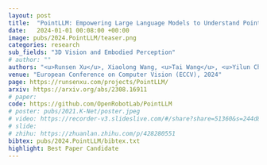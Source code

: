 ```yaml
---
layout: post
title:  "PointLLM: Empowering Large Language Models to Understand Point Clouds"
date:   2024-01-01 00:08:00 +00:00
image: pubs/2024.PointLLM/teaser.png
categories: research
sub_fields: "3D Vision and Embodied Perception"
# author: ""
authors: "<u>Runsen Xu</u>, Xiaolong Wang, <u>Tai Wang</u>, <u>Yilun Chen</u>, <strong>Jiangmiao Pang</strong><sup>&dagger;</sup>, Dahua Lin"
venue: "European Conference on Computer Vision (ECCV), 2024"
page: https://runsenxu.com/projects/PointLLM/
arxiv: https://arxiv.org/abs/2308.16911
# paper: 
code: https://github.com/OpenRobotLab/PointLLM
# poster: pubs/2021.K-Net/poster.jpeg
# video: https://recorder-v3.slideslive.com/#/share?share=51360&s=244d89a2-1418-4fd5-89fe-dc9616fc6efd
# slide:
# zhihu: https://zhuanlan.zhihu.com/p/428280551
bibtex: pubs/2024.PointLLM/bibtex.txt
highlight: Best Paper Candidate
---
```

